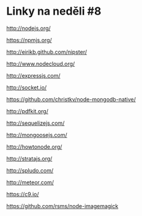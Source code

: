 <!--
title : Linky na neděli #8
author : Roman Ožana <ozana@omdesign.cz>
date : 4.8.2012 18:00:52
-->

# Linky na neděli #8

http://nodejs.org/
  
https://npmjs.org/
  
http://eirikb.github.com/nipster/
  
http://www.nodecloud.org/
  
http://expressjs.com/
  
http://socket.io/
  
https://github.com/christkv/node-mongodb-native/
  
http://pdfkit.org/
  
http://sequelizejs.com/
  
http://mongoosejs.com/
  
http://howtonode.org/
  
http://stratajs.org/
  
http://spludo.com/
  
http://meteor.com/
  
https://c9.io/
  
https://github.com/rsms/node-imagemagick